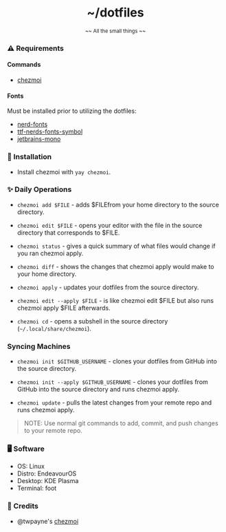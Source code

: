 <h1 align="center">~/dotfiles</h1>

<p align='center'><sub>~~ All the small things ~~</sub></p>

### ⚠️ Requirements

#### Commands

- [chezmoi](https://www.chezmoi.io/)

#### Fonts

Must be installed prior to utilizing the dotfiles:

- [nerd-fonts](https://www.nerdfonts.com)
- [ttf-nerds-fonts-symbol](https://www.archlinux.org/packages/community/x86_64/ttf-nerd-fonts-symbols/)
- [jetbrains-mono](https://www.jetbrains.com/lp/mono/)

### 🚀 Installation

- Install chezmoi with `yay chezmoi`.

### ✨ Daily Operations

- `chezmoi add $FILE` - adds $FILEfrom your home directory to the source directory.

- `chezmoi edit $FILE` - opens your editor with the file in the source directory that corresponds to $FILE.

- `chezmoi status` - gives a quick summary of what files would change if you ran chezmoi apply.

- `chezmoi diff` - shows the changes that chezmoi apply would make to your home directory.

- `chezmoi apply` - updates your dotfiles from the source directory.

- `chezmoi edit --apply $FILE` - is like chezmoi edit $FILE but also runs chezmoi apply $FILE afterwards.

- `chezmoi cd` - opens a subshell in the source directory (`~/.local/share/chezmoi`).

### Syncing Machines

- `chezmoi init $GITHUB_USERNAME` - clones your dotfiles from GitHub into the source directory.

- `chezmoi init --apply $GITHUB_USERNAME` - clones your dotfiles from GitHub into the source directory and runs chezmoi apply.

- `chezmoi update` - pulls the latest changes from your remote repo and runs chezmoi apply.

> NOTE: Use normal git commands to add, commit, and push changes to your remote repo.


### 🖥️ Software

- OS: Linux
- Distro: EndeavourOS
- Desktop: KDE Plasma
- Terminal: foot

### 🙏 Credits

- @twpayne's [chezmoi](https://github.com/twpayne/chezmoi)
